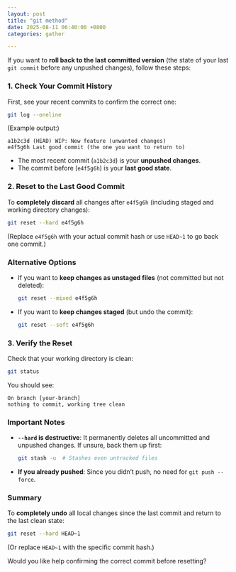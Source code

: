```yaml
---
layout: post
title: "git method"
date: 2025-08-11 06:40:00 +0800
categories: gather

---
```


If you want to **roll back to the last committed version** (the state of your last `git commit` before any unpushed changes), follow these steps:

### **1. Check Your Commit History**
First, see your recent commits to confirm the correct one:
```bash
git log --oneline
```
(Example output:)
```
a1b2c3d (HEAD) WIP: New feature (unwanted changes)
e4f5g6h Last good commit (the one you want to return to)
```
- The most recent commit (`a1b2c3d`) is your **unpushed changes**.
- The commit before (`e4f5g6h`) is your **last good state**.

### **2. Reset to the Last Good Commit**
To **completely discard** all changes after `e4f5g6h` (including staged and working directory changes):
```bash
git reset --hard e4f5g6h
```
(Replace `e4f5g6h` with your actual commit hash or use `HEAD~1` to go back one commit.)

### **Alternative Options**
- If you want to **keep changes as unstaged files** (not committed but not deleted):
  ```bash
  git reset --mixed e4f5g6h
  ```
- If you want to **keep changes staged** (but undo the commit):
  ```bash
  git reset --soft e4f5g6h
  ```

### **3. Verify the Reset**
Check that your working directory is clean:
```bash
git status
```
You should see:
```
On branch [your-branch]
nothing to commit, working tree clean
```

### **Important Notes**
- **`--hard` is destructive**: It permanently deletes all uncommitted and unpushed changes. If unsure, back them up first:
  ```bash
  git stash -u  # Stashes even untracked files
  ```
- **If you already pushed**: Since you didn’t push, no need for `git push --force`.

### **Summary**
To **completely undo** all local changes since the last commit and return to the last clean state:
```bash
git reset --hard HEAD~1
```
(Or replace `HEAD~1` with the specific commit hash.)

Would you like help confirming the correct commit before resetting?

